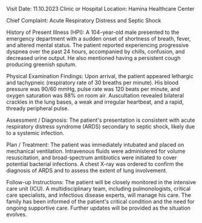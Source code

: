  Visit Date: 11.10.2023
Clinic or Hospital Location: Hamina Healthcare Center

Chief Complaint: Acute Respiratory Distress and Septic Shock

History of Present Illness (HPI): A 104-year-old male presented to the emergency department with a sudden onset of shortness of breath, fever, and altered mental status. The patient reported experiencing progressive dyspnea over the past 24 hours, accompanied by chills, confusion, and decreased urine output. He also mentioned having a persistent cough producing greenish sputum.

Physical Examination Findings: Upon arrival, the patient appeared lethargic and tachypneic (respiratory rate of 30 breaths per minute). His blood pressure was 90/60 mmHg, pulse rate was 120 beats per minute, and oxygen saturation was 88% on room air. Auscultation revealed bilateral crackles in the lung bases, a weak and irregular heartbeat, and a rapid, thready peripheral pulse.

Assessment / Diagnosis: The patient's presentation is consistent with acute respiratory distress syndrome (ARDS) secondary to septic shock, likely due to a systemic infection.

Plan / Treatment: The patient was immediately intubated and placed on mechanical ventilation. Intravenous fluids were administered for volume resuscitation, and broad-spectrum antibiotics were initiated to cover potential bacterial infections. A chest X-ray was ordered to confirm the diagnosis of ARDS and to assess the extent of lung involvement.

Follow-up Instructions: The patient will be closely monitored in the intensive care unit (ICU). A multidisciplinary team, including pulmonologists, critical care specialists, and infectious disease experts, will manage his care. The family has been informed of the patient's critical condition and the need for ongoing supportive care. Further updates will be provided as the situation evolves.